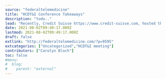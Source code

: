 ```yaml
---
source: "federaltelemedicine"
title: "HCDT&I Conference Takeaways"
description: "todo.."
lead: "Recently, Credit Suisse https://www.credit-suisse.com, hosted their 4th Healthcare Disruptive Technologies & Innovation (HCDT&I) Conference. Credit Suisses 1st Note with the initial takeaways was posted by Federal Telemedicine News on June 7, 2021. Credit Suisse in their takeaways included a detailed review of their meeting with executives from the companies highlighted in the initial takeaways note, []"
date: 2021-08-02T09:49:17.000Z
lastmod: 2021-08-02T09:49:17.000Z
draft: false
extlink: "http://federaltelemedicine.com/?p=9595"
extcategories: ["Uncategorized","HCDT&I meeting"]
contributors: ["Carolyn Bloch"]
toc: false
#menu:
#  blog:
#    parent: "external"
---
```

